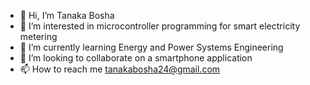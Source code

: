 - 👋 Hi, I’m Tanaka Bosha
- 👀 I’m interested in microcontroller programming for smart electricity metering
- 🌱 I’m currently learning Energy and Power Systems Engineering
- 💞️ I’m looking to collaborate on a smartphone application
- 📫 How to reach me tanakabosha24@gmail.com
<!---
tanakabosha/tanakabosha is a ✨ special ✨ repository because its `README.md` (this file) appears on your GitHub profile.
You can click the Preview link to take a look at your changes.
--->
